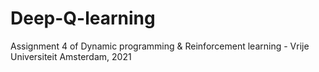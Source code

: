 # Deep-Q-learning
Assignment 4 of Dynamic programming &amp; Reinforcement learning - Vrije Universiteit Amsterdam, 2021
